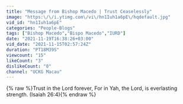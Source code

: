 ```yaml
---
title: "Message from Bishop Macedo | Trust Ceaselessly"
image: "https:\/\/i.ytimg.com\/vi\/hn1Iuh1a6pE\/hqdefault.jpg"
vid_id: "hn1Iuh1a6pE"
categories: "People-Blogs"
tags: ["Bishop Macedo","Bispo Macedo","IURD"]
date: "2021-11-19T16:38:26+03:00"
vid_date: "2021-11-15T02:57:24Z"
duration: "PT18M39S"
viewcount: "15"
likeCount: "3"
dislikeCount: "0"
channel: "UCKG Macau"
---
```

{% raw %}Trust in the Lord forever, For in Yah, the Lord, is everlasting strength. (Isaiah 26:4){% endraw %}
